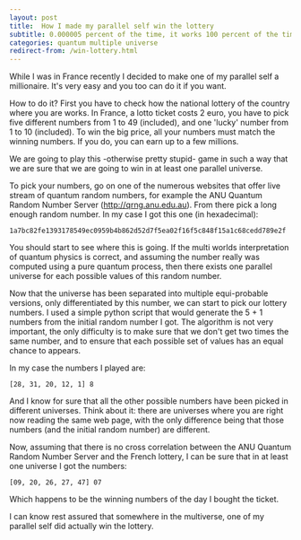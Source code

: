 ```yaml
---
layout: post
title:  How I made my parallel self win the lottery
subtitle: 0.000005 percent of the time, it works 100 percent of the time
categories: quantum multiple universe
redirect-from: /win-lottery.html
---
```


While I was in France recently I decided to make one of my parallel self
a millionaire.  It's very easy and you too can do it if you want.

How to do it?  First you have to check how the national lottery of the country
where you are works.  In France, a lotto ticket costs 2 euro, you have to
pick five different numbers from 1 to 49 (included), and one 'lucky' number
from 1 to 10 (included).  To win the big price, all your numbers must match the
winning numbers.  If you do, you can earn up to a few millions.

We are going to play this -otherwise pretty stupid- game in such a way that we
are sure that we are going to win in at least one parallel universe.

To pick your numbers, go on one of the numerous websites that offer live
stream of quantum random numbers, for example the ANU Quantum Random Number
Server (http://qrng.anu.edu.au).  From there pick a long enough random number.
In my case I got this one (in hexadecimal):

    1a7bc82fe1393178549ec0959b4b862d52d7f5ea02f16f5c848f15a1c68cedd789e2f

You should start to see where this is going.  If the multi worlds
interpretation of quantum physics is correct, and assuming the number really
was computed using a pure quantum process, then there exists one parallel
universe for each possible values of this random number.

Now that the universe has been separated into multiple equi-probable versions,
only differentiated by this number, we can start to pick our lottery numbers.
I used a simple python script that would generate the 5 + 1 numbers from the
initial random number I got.  The algorithm is not very important, the only
difficulty is to make sure that we don't get two times the same number, and to
ensure that each possible set of values has an equal chance to appears.

In my case the numbers I played are:

    [28, 31, 20, 12, 1] 8

And I know for sure that all the other possible numbers have been picked in
different universes.  Think about it: there are universes where you are right
now reading the same web page, with the only difference being that those
numbers (and the initial random number) are different.

Now, assuming that there is no cross correlation between the ANU Quantum Random
Number Server and the French lottery, I can be sure that in at least one
universe I got the numbers:

    [09, 20, 26, 27, 47] 07

Which happens to be the winning numbers of the day I bought the ticket.

I can know rest assured that somewhere in the multiverse, one of my parallel
self did actually win the lottery.
